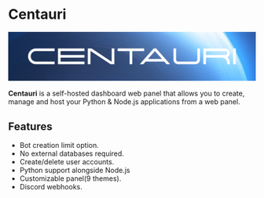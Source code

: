# Centauri

![Image](./banner.png)

**Centauri** is a self-hosted dashboard web panel that allows you to create, manage and host your Python & Node.js applications from a web panel.

## Features

- Bot creation limit option.
- No external databases required.
- Create/delete user accounts.
- Python support alongside Node.js
- Customizable panel(9 themes).
- Discord webhooks.
